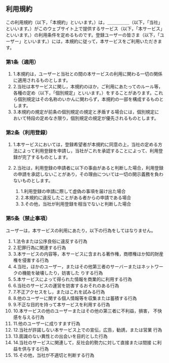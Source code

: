 ## 利用規約

この利用規約（以下，「本規約」といいます。）は，＿＿＿＿＿（以下，「当社」といいます。）がこのウェブサイト上で提供するサービス（以下，「本サービス」といいます。）の利用条件を定めるものです。登録ユーザーの皆さま（以下，「ユーザー」といいます。）には，本規約に従って，本サービスをご利用いただきます。


### 第1条（適用）

1. 1.本規約は，ユーザーと当社との間の本サービスの利用に関わる一切の関係に適用されるものとします。
2. 2.当社は本サービスに関し，本規約のほか，ご利用にあたってのルール等，各種の定め（以下，「個別規定」といいます。）をすることがあります。これら個別規定はその名称のいかんに関わらず，本規約の一部を構成するものとします。
3. 3.本規約の規定が前条の個別規定の規定と矛盾する場合には，個別規定に　おいて特段の定めなき限り，個別規定の規定が優先されるものとします。

### 第2条（利用登録）

1. 1.本サービスにおいては，登録希望者が本規約に同意の上，当社の定める方法によって利用登録を申請し，当社がこれを承認することによって、利用登録が完了するものとします。

2. 2.当社は，利用登録の申請者に以下の事由があると判断した場合，利用登録の申請を承認しないことがあり，その理由については一切の開示義務を負わないものとします。
    1. 1.利用登録の申請に際して虚偽の事項を届け出た場合
    2. 2.本規約に違反したことがある者からの申請である場合
    3. 3.その他，当社が利用登録を相当でないと判断した場合

### 第5条（禁止事項）

ユーザーは，本サービスの利用にあたり，以下の行為をしてはなりません。
  1. 1.法令または公序良俗に違反する行為
  2. 2.犯罪行為に関連する行為
  3. 3.本サービスの内容等，本サービスに含まれる著作権，商標権ほか知的財産権を侵害する行為
  4. 4.当社，ほかのユーザー，またはその他第三者のサーバーまたはネットワークの機能を破壊したり，妨害した りする行為
  5. 5.本サービスによって得られた情報を商業的に利用する行為
  6. 6.当社のサービスの運営を妨害するおそれのある行為
  7. 7.不正アクセスをし，またはこれを試みる行為
  8. 8.他のユーザーに関する個人情報等を収集または蓄積する行為
  9. 9.不正な目的を持って本サービスを利用する行為
  10. 10.本サービスの他のユーザーまたはその他の第三者に不利益，損害，
    不快感を与える行為
  11. 11.他のユーザーに成りすます行為
  12. 12.当社が許諾しない本サービス上での宣伝，広告，勧誘，または営業
    行為
  13. 13.面識のない異性との出会いを目的とした行為
  14. 14.当社のサービスに関連して，反社会的勢力に対して直接または間接
    に利益を供与する行為
  15. 15.その他，当社が不適切と判断する行為
